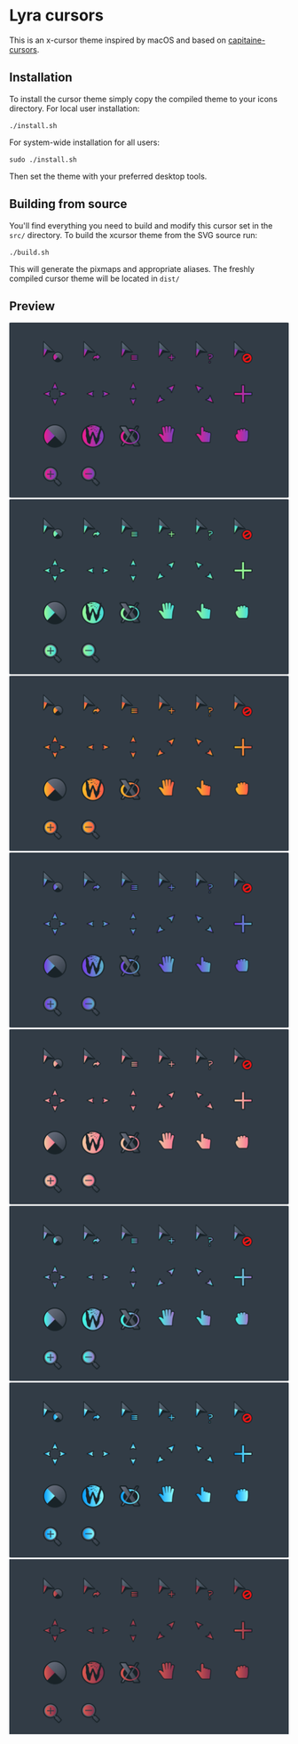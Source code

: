 # Lyra cursors
This is an x-cursor theme inspired by macOS and
based on [capitaine-cursors](https://github.com/keeferrourke/capitaine-cursors).

## Installation
To install the cursor theme simply copy the compiled theme to your icons
directory. For local user installation:

```
./install.sh
```

For system-wide installation for all users:

```
sudo ./install.sh
```

Then set the theme with your preferred desktop tools.

## Building from source
You'll find everything you need to build and modify this cursor set in
the `src/` directory. To build the xcursor theme from the SVG source
run:

```
./build.sh
```

This will generate the pixmaps and appropriate aliases.
The freshly compiled cursor theme will be located in `dist/`

## Preview
![Lyra](preview-1.png)
![Lyra](preview-2.png)
![Lyra](preview-3.png)
![Lyra](preview-4.png)
![Lyra](preview-5.png)
![Lyra](preview-6.png)
![Lyra](preview-7.png)
![Lyra](preview-8.png)

